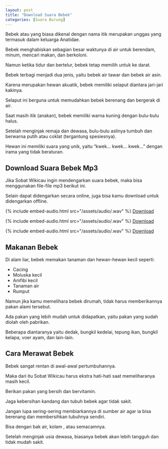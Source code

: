```yaml
---
layout: post
title: "Download Suara Bebek"
categories: [Suara Burung]
---
```


Bebek atau yang biasa dikenal dengan nama itik merupakan unggas yang termasuk dalam keluarga Anatidae.

Bebek menghabiskan sebagian besar waktunya di air untuk berendam, minum, mencari makan, dan berkoloni.

Namun ketika tidur dan bertelur, bebek tetap memilih untuk ke darat.

Bebek terbagi menjadi dua jenis, yaitu bebek air tawar dan bebek air asin.

Karena merupakan hewan akuatik, bebek memiliki selaput diantara jari-jari kakinya.

Selaput ini berguna untuk memudahkan bebek berenang dan bergerak di air.

Saat masih itik (anakan), bebek memiliki warna kuning dengan bulu-bulu halus.

Setelah menginjak remaja dan dewasa, bulu-bulu aslinya tumbuh dan berwarna putih atau coklat (tergantung spesiesnya).

Hewan ini memiliki suara yang unik, yaitu “kwek… kwek… kwek…” dengan irama yang tidak beraturan.

## Download Suara Bebek Mp3

Jika Sobat Wikicau ingin mendengarkan suara bebek, maka bisa menggunakan file-file mp3 berikut ini.

Selain dapat didengarkan secara online, juga bisa kamu download untuk didengarkan offline.

{% include embed-audio.html src="/assets/audio/<audio-source-name>.wav" %}
[Download](https://bit.ly/2seLhcs)

{% include embed-audio.html src="/assets/audio/<audio-source-name>.wav" %}
[Download](https://bit.ly/35bzpqc)

{% include embed-audio.html src="/assets/audio/<audio-source-name>.wav" %}
[Download](https://bit.ly/2qETvdi)

## Makanan Bebek

Di alam liar, bebek memakan tanaman dan hewan-hewan kecil seperti:

- Cacing
- Moluska kecil
- Amfibi kecil
- Tanaman air
- Rumput

Namun jika kamu memelihara bebek dirumah, tidak harus memberikannya pakan alami tersebut.

Ada pakan yang lebih mudah untuk didapatkan, yaitu pakan yang sudah diolah oleh pabrikan.

Beberapa diantaranya yaitu dedak, bungkil kedelai, tepung ikan, bungkil kelapa, voer ayam, dan lain-lain.

## Cara Merawat Bebek

Bebek sangat rentan di awal-awal pertumbuhannya.

Maka dari itu Sobat Wikicau harus ekstra hati-hati saat memeliharanya masih kecil.

Berikan pakan yang bersih dan bervitamin.

Jaga kebersihan kandang dan tubuh bebek agar tidak sakit.

Jangan lupa sering-sering membiarkannya di sumber air agar ia bisa berenang dan membersihkan tubuhnya sendiri.

Bisa dengan bak air, kolam , atau semacamnya.

Setelah menginjak usia dewasa, biasanya bebek akan lebih tangguh dan tidak mudah sakit.

